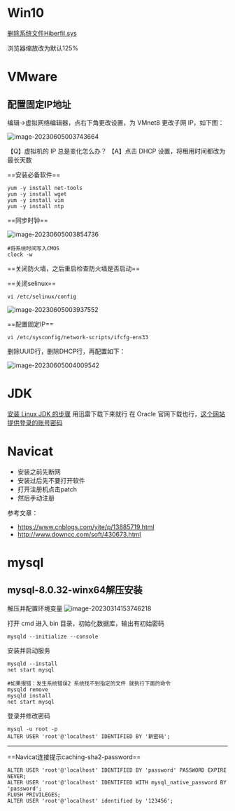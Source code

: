 # Win10

[删除系统文件Hiberfil.sys](https://blog.csdn.net/xishining/article/details/108177579)

浏览器缩放改为默认125%

# VMware

## 配置固定IP地址

编辑→虚拟网络编辑器，点右下角更改设置，为 VMnet8 更改子网 IP，如下图：

![image-20230605003743664](D:\ImageA\image-20230605003743664.png)

【Q】虚拟机的 IP 总是变化怎么办？
【A】点击 DHCP 设置，将租用时间都改为最长天数

==安装必备软件==

```shell
yum -y install net-tools
yum -y install wget
yum -y install vim
yum -y install ntp
```

==同步时钟==

![image-20230605003854736](D:\ImageA\image-20230605003854736.png)

```shell
#将系统时间写入CMOS
clock -w
```

==关闭防火墙，之后重启检查防火墙是否启动==

==关闭selinux==

```shell
vi /etc/selinux/config
```

![image-20230605003937552](D:\ImageA\image-20230605003937552.png)

==配置固定IP==

```shell
vi /etc/sysconfig/network-scripts/ifcfg-ens33
```

删除UUID行，删除DHCP行，再配置如下：

![image-20230605004009542](D:\ImageA\image-20230605004009542.png)

# JDK

[安装 Linux JDK 的步骤](https://www.cnblogs.com/qq28129019/p/10718943.html)
用迅雷下载下来就行
在 Oracle 官网下载也行，[这个网站提供登录的账号密码](http://bugmenot.com/view/oracle.com)




# Navicat

- 安装之前先断网
- 安装过后先不要打开软件
- 打开注册机点击patch
- 然后手动注册

参考文章：

- https://www.cnblogs.com/yite/p/13885719.html
- http://www.downcc.com/soft/430673.html



# mysql

## mysql-8.0.32-winx64解压安装

解压并配置环境变量
![image-20230314153746218](C:\backup\assets\image-20230314153746218.png)

打开 cmd 进入 bin 目录，初始化数据库，输出有初始密码

```shell
mysqld --initialize --console
```

安装并启动服务

```shell
mysqld --install
net start mysql

#如果报错：发生系统错误2 系统找不到指定的文件 就执行下面的命令
mysqld remove
mysqld install
net start mysql
```

登录并修改密码

```shell
mysql -u root -p
ALTER USER 'root'@'localhost' IDENTIFIED BY '新密码';
```

-----

==Navicat连接提示caching-sha2-password==

```shell
ALTER USER 'root'@'localhost' IDENTIFIED BY 'password' PASSWORD EXPIRE NEVER;
ALTER USER 'root'@'localhost' IDENTIFIED WITH mysql_native_password BY 'password';
FLUSH PRIVILEGES;
ALTER USER 'root'@'localhost' identified by '123456';
```